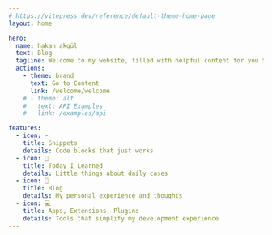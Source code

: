 ```yaml
---
# https://vitepress.dev/reference/default-theme-home-page
layout: home

hero:
  name: hakan akgül
  text: Blog
  tagline: Welcome to my website, filled with helpful content for you to explore. Thank you for visiting.
  actions:
    - theme: brand
      text: Go to Content
      link: /welcome/welcome
    # - theme: alt
    #   text: API Examples
    #   link: /examples/api

features:
  - icon: ✂️
    title: Snippets
    details: Code blocks that just works
  - icon: 🧐
    title: Today I Learned
    details: Little things about daily cases
  - icon: 📄
    title: Blog
    details: My personal experience and thoughts
  - icon: 💻
    title: Apps, Extensions, Plugins
    details: Tools that simplify my development experience
---
```

